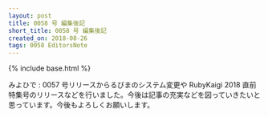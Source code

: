 ```yaml
---
layout: post
title: 0058 号 編集後記
short_title: 0058 号 編集後記
created_on: 2018-08-26
tags: 0058 EditorsNote
---
```

{% include base.html %}

みよひで
: 0057 号リリースからるびまのシステム変更や RubyKaigi 2018 直前特集号のリリースなどを行いました。今後は記事の充実などを図っていきたいと思っています。今後もよろしくお願いします。
